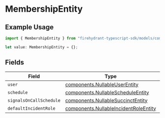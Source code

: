 # MembershipEntity

## Example Usage

```typescript
import { MembershipEntity } from "firehydrant-typescript-sdk/models/components";

let value: MembershipEntity = {};
```

## Fields

| Field                                                                                          | Type                                                                                           | Required                                                                                       | Description                                                                                    |
| ---------------------------------------------------------------------------------------------- | ---------------------------------------------------------------------------------------------- | ---------------------------------------------------------------------------------------------- | ---------------------------------------------------------------------------------------------- |
| `user`                                                                                         | [components.NullableUserEntity](../../models/components/nullableuserentity.md)                 | :heavy_minus_sign:                                                                             | N/A                                                                                            |
| `schedule`                                                                                     | [components.NullableScheduleEntity](../../models/components/nullablescheduleentity.md)         | :heavy_minus_sign:                                                                             | N/A                                                                                            |
| `signalsOnCallSchedule`                                                                        | [components.NullableSuccinctEntity](../../models/components/nullablesuccinctentity.md)         | :heavy_minus_sign:                                                                             | N/A                                                                                            |
| `defaultIncidentRole`                                                                          | [components.NullableIncidentRoleEntity](../../models/components/nullableincidentroleentity.md) | :heavy_minus_sign:                                                                             | N/A                                                                                            |